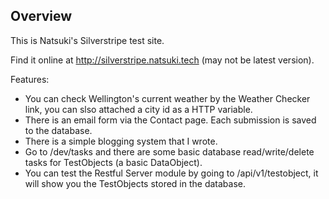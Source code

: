 ## Overview

This is Natsuki's Silverstripe test site.

Find it online at http://silverstripe.natsuki.tech (may not be latest version).

Features:
* You can check Wellington's current weather by the Weather Checker link, you can slso attached a city id as a HTTP variable.
* There is an email form via the Contact page. Each submission is saved to the database.
* There is a simple blogging system that I wrote.
* Go to /dev/tasks and there are some basic database read/write/delete tasks for TestObjects (a basic DataObject).
* You can test the Restful Server module by going to /api/v1/testobject, it will show you the TestObjects stored in the database.   
